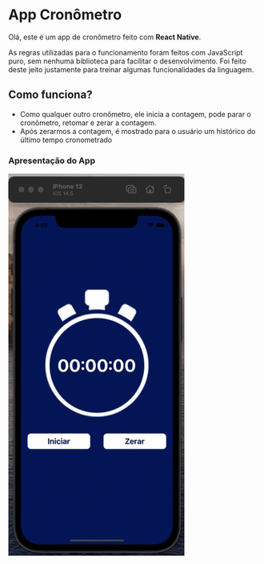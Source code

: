 # App Cronômetro

Olá, este é um app de cronômetro feito com **React Native**.

As regras utilizadas para o funcionamento foram feitos com JavaScript puro, sem nenhuma biblioteca para facilitar o desenvolvimento. Foi feito deste jeito justamente para treinar algumas funcionalidades da linguagem.

## Como funciona?

* Como qualquer outro cronômetro, ele inicia a contagem, pode parar o cronômetro, retomar e zerar a contagem.
* Após zerarmos a contagem, é mostrado para o usuário um histórico do último tempo cronometrado 

### Apresentação do App

![Cronômetro](https://github.com/felipeamodio/Cronometro/blob/main/cronometro.gif)





